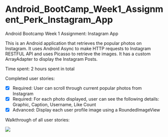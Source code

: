 # Android_BootCamp_Week1_Assignment_Perk_Instagram_App
Android Bootcamp Week 1 Assignment: Instagram App

This is an Android application that retrieves the popular photos on Instagram. It uses Android Async to make HTTP requests to Instagram RESTFUL API and uses Picasso to retrieve the images. It has a custom ArrayAdapter to display the Instagram Posts.

Time spent: 2 hours spent in total

Completed user stories:

 * [x] Required: User can scroll through current popular photos from Instagram
 * [x] Required: For each photo displayed, user can see the following details: Graphic, Caption, Username, Like Count
 * [x] Advanced: Display each user profile image using a RoundedImageView
 
Walkthrough of all user stories:

![](perk_instagram_app_optional.gif)
